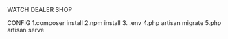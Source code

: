 WATCH DEALER SHOP

CONFIG
        1.composer install
        2.npm install
        3. .env
        4.php artisan migrate
        5.php artisan serve
